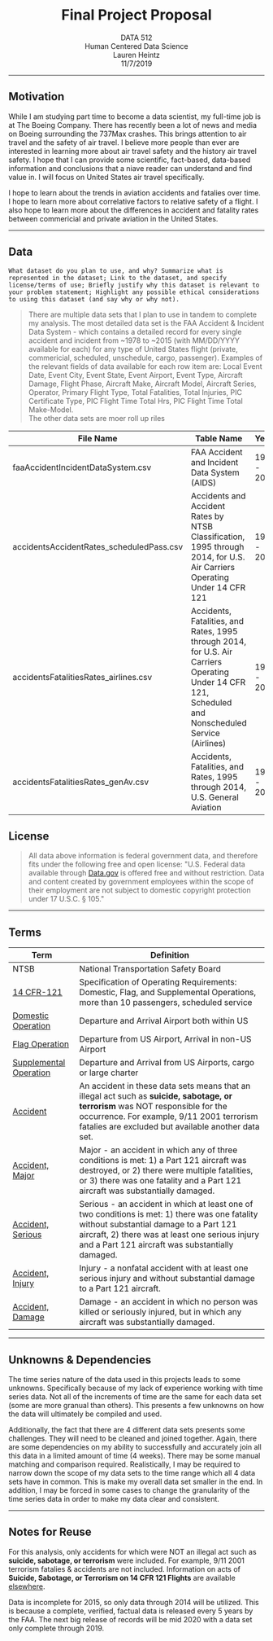# <center> Final Project Proposal </center>
<center> DATA 512 </center>
<center> Human Centered Data Science </center>
<center> Lauren Heintz  </center>
<center> 11/7/2019 </center>
 
 ----

## Motivation

While I am studying part time to become a data scientist, my full-time job is at The Boeing Company. There has recently been a lot of news and media on Boeing surrounding the 737Max crashes. This brings attention to air travel and the safety of air travel. I believe more people than ever are interested in learning more about air travel safety and the history air travel safety. I hope that I can provide some scientific, fact-based, data-based information and conclusions that a niave reader can understand and find value in. I will focus on United States air travel specifically.

I hope to learn about the trends in aviation accidents and fatalies over time. I hope to learn more about correlative factors to relative safety of a flight. I also hope to learn more about the differences in accident and fatality rates between commericial and private aviation in the United States.

----

## Data

`What dataset do you plan to use, and why? Summarize what is represented in the dataset; Link to the dataset, and specify license/terms of use; Briefly justify why this dataset is relevant to your problem statement; Highlight any possible ethical considerations to using this dataset (and say why or why not).`

> There are multiple data sets that I plan to use in tandem to complete my analysis. The most detailed data set is the FAA Accident & Incident Data System - which contains a detailed record for every single accident and incident from ~1978 to ~2015 (with MM/DD/YYYY available for each) for any type of United States flight (private, commericial, scheduled, unschedule, cargo, passenger). Examples of the relevant fields of data available for each row item are: Local Event Date, Event City, Event State, Event Airport, Event Type, Aircraft Damage, Flight Phase, Aircraft Make, Aircraft Model, Aircraft Series, Operator, Primary Flight Type, Total Fatalities, Total Injuries, PIC Certificate Type, PIC Flight Time Total Hrs, PIC Flight Time Total Make-Model.   
The other data sets are moer roll up riles

| File Name |    Table Name    | Years | Data Source |
| ------ | ------------ | ------- | ----|
| faaAccidentIncidentDataSystem.csv | FAA Accident and Incident Data System (AIDS) | 1978 - 2015 | https://www.asias.faa.gov/apex/f?p=100:11:::NO::: |
| accidentsAccidentRates_scheduledPass.csv | Accidents and Accident Rates by NTSB Classification, 1995 through 2014, for U.S. Air Carriers Operating Under 14 CFR 121 | 1983 - 2014| https://catalog.data.gov/dataset/accidents-and-accident-rates-by-ntsb-classification-1995-through-2014-for-u-s-air-carriers |
| accidentsFatalitiesRates_airlines.csv | Accidents, Fatalities, and Rates, 1995 through 2014, for U.S. Air Carriers Operating Under 14 CFR 121, Scheduled and Nonscheduled Service (Airlines) | 1983 - 2014| https://catalog.data.gov/dataset/accidents-fatalities-and-rates-1995-through-2014-for-u-s-air-carriers-operating-under-14-c-dae36|
| accidentsFatalitiesRates_genAv.csv | Accidents, Fatalities, and Rates, 1995 through 2014, U.S. General Aviation | 1975 - 2014 | https://catalog.data.gov/dataset/accidents-fatalities-and-rates-1995-through-2014-u-s-general-aviation |


## License 
> All data above information is federal government data, and therefore fits under the following free and open license: "U.S. Federal data available through [Data.gov](https://www.data.gov/privacy-policy#license) is offered free and without restriction. Data and content created by government employees within the scope of their employment are not subject to domestic copyright protection under 17 U.S.C. § 105." 

----

## Terms

| Term   | Definition |
| ----- | --- |
| NTSB | National Transportation Safety Board |
| [14 CFR-121](https://www.govinfo.gov/app/details/CFR-2011-title14-vol3/CFR-2011-title14-vol3-part121/context) | Specification of Operating Requirements: Domestic, Flag, and Supplemental Operations, more than 10 passengers, scheduled service |
| [Domestic Operation](https://www.govinfo.gov/app/details/CFR-2011-title14-vol3/CFR-2011-title14-vol3-part121/context) | Departure and Arrival Airport both within US |
| [Flag Operation](https://www.govinfo.gov/app/details/CFR-2011-title14-vol3/CFR-2011-title14-vol3-part121/context) | Departure from US Airport, Arrival in non-US Airport |
| [Supplemental Operation](https://www.govinfo.gov/app/details/CFR-2011-title14-vol3/CFR-2011-title14-vol3-part121/context) | Departure and Arrival from US Airports, cargo or large charter |
| [Accident](data_raw/accidentsFatalitiesRates_airlines.csv) | An accident in these data sets means that an illegal act such as __suicide, sabotage, or terrorism__ was NOT responsible for the occurrence. For example, 9/11 2001 terrorism fatalies are excluded but available another data set. |
| [Accident, Major](data_raw/accidentsAccidentRates_scheduledPass.csv) | Major - an accident in which any of three conditions is met: 1) a Part 121 aircraft was destroyed, or 2) there were multiple fatalities, or 3) there was one fatality and a Part 121 aircraft was substantially damaged. |
| [Accident, Serious](data_raw/accidentsAccidentRates_scheduledPass.csv) | Serious - an accident in which at least one of two conditions is met: 1) there was one fatality without substantial damage to a Part 121 aircraft, 2) there was at least one serious injury and a Part 121 aircraft was substantially damaged. |
| [Accident, Injury](data_raw/accidentsAccidentRates_scheduledPass.csv) | Injury - a nonfatal accident with at least one serious injury and without substantial damage to a Part 121 aircraft. |
| [Accident, Damage](data_raw/accidentsAccidentRates_scheduledPass.csv) | Damage - an accident in which no person was killed or seriously injured, but in which any aircraft was substantially damaged. |

----

## Unknowns & Dependencies

The time series nature of the data used in this projects leads to some unknowns. Specifically because of my lack of experience working with time series data. Not all of the increments of time are the same for each data set (some are more granual than others). This presents a few unknowns on how the data will ultimately be compiled and used.

Additionally, the fact that there are 4 different data sets presents some challenges. They will need to be cleaned and joined together. Again, there are some dependencies on my ability to successfully and accurately join all this data in a limited amount of time (4 weeks). There may be some manual matching and comparison required. Realistically, I may be required to narrow down the scope of my data sets to the time range which all 4 data sets have in common. This is make my overall data set smaller in the end. In addition, I may be forced in some cases to change the granularity of the time series data in order to make my data clear and consistent.

----

## Notes for Reuse

For this analysis, only accidents for which were NOT an illegal act such as __suicide, sabotage, or terrorism__ were included. For example, 9/11 2001 terrorism fatalies & accidents are not included. Information on acts of __Suicide, Sabotage, or Terrorism on 14 CFR 121 Flights__ are available [elsewhere](https://catalog.data.gov/dataset/air-carrier-occurrences-involving-illegal-acts-sabotage-suicide-or-terrorism-1995-through-).   

Data is incomplete for 2015, so only data through 2014 will be utilized. This is because a complete, verified, factual data is released every 5 years by the FAA. The next big release of records will be mid 2020 with a data set only complete through 2019.